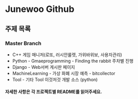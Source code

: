 <h1> Junewoo Github

## 주제 목록
### Master Branch
- C++ 게임 매니저(로또, 러시안룰렛, 가위바위보, 사용자관리)
- Python - Gmaeprogramming - Finding the rabbit 주차별 진행
- Django - Web서버 게시판 페이지
- MachineLearning - 가상 화폐 시장 예측 - bitcollector
- Tool - 기타 Tool 이것저것 개발 소스 (python)

 ####  자세한 사항은 각 프로젝트별 README를 읽어주세요.
